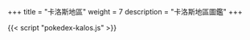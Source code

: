 +++
title = "卡洛斯地區"
weight = 7
description = "卡洛斯地區圖鑑"
+++


<div id="Pokedex"></div>

{{< script "pokedex-kalos.js" >}}
<script type="text/javascript">
  window.addEventListener("parsePage", ()=>{
    TocInjector.parsePage("Pokemon");
  });
</script>